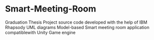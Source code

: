 # Smart-Meeting-Room
Graduation Thesis Project
source code developed with the help of IBM Rhapsody UML diagrams
Model-based Smart meeting room application compatiblewith Unity Game engine
